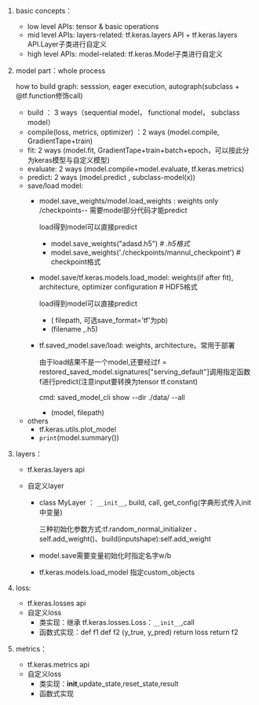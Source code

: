 1. basic concepts：
   * low level APIs: tensor & basic operations
   * mid level APIs: layers-related: tf.keras.layers API + tf.keras.layers API.Layer子类进行自定义
   * high level APIs: model-related: tf.keras.Model子类进行自定义

3. model part：whole process
   
   how to build graph: sesssion, eager execution, autograph(subclass + @tf.function修饰call)
   
   * build ： 3 ways（sequential model， functional model， subclass model）
   * compile(loss, metrics, optimizer) ：2 ways (model.compile, GradientTape+train)
   * fit: 2 ways (model.fit, GradientTape+train+batch+epoch，可以按此分为keras模型与自定义模型)
   * evaluate: 2 ways (model.compile+model.evaluate, tf.keras.metrics)
   * predict: 2 ways (model.predict , subclass-model(x))
   * save/load model: 
     * model.save_weights/model.load_weights : weights only /checkpoints-- 需要model部分代码才能predict
     
       load得到model可以直接predict
     
       * model.save_weights("adasd.h5") *# .h5格式*
       * model.save_weights('./checkpoints/mannul_checkpoint') # checkpoint格式
   
     * model.save/tf.keras.models.load_model: weights(if after fit), architecture, optimizer configuration # HDF5格式
     
       load得到model可以直接predict
     
       * ( filepath, 可选save_format='tf'为pb)
       * (filename ,.h5)
     
     * tf.saved_model.save/load: weights, architecture。常用于部署
     
       由于load结果不是一个model,还要经过f = restored_saved_model.signatures["serving_default"]调用指定函数f进行predict(注意input要转换为tensor tf.constant)
     
       cmd: saved_model_cli show --dir ./data/ --all
     
       *  (model, filepath)
   * others
     * tf.keras.utils.plot_model
     * `print`(model.summary())
   
3. layers：

   * tf.keras.layers  api

   * 自定义layer
     * class MyLayer ： `__init__`, build, call, get_config(字典形式传入init中变量)

       三种初始化参数方式:tf.random_normal_initializer 、self.add_weight()、build(inputshape):self.add_weight

     * model.save需要变量初始化时指定名字w/b

     * tf.keras.models.load_model 指定custom_objects

4. loss:

   * tf.keras.losses api
   * 自定义loss
     * 类实现：继承 tf.keras.losses.Loss：`__init__`,call
     * 函数式实现：def f1 def f2 (y_true, y_pred) return loss return f2

5. metrics：
   * tf.keras.metrics api
   * 自定义loss
     - 类实现：__init__,update_state,reset_state,result
     - 函数式实现

